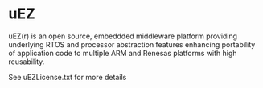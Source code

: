 uEZ
===

uEZ(r) is an open source, embeddded middleware platform providing underlying RTOS and processor abstraction features enhancing portability of application code to multiple ARM and Renesas platforms with high reusability. 

See uEZLicense.txt for more details
